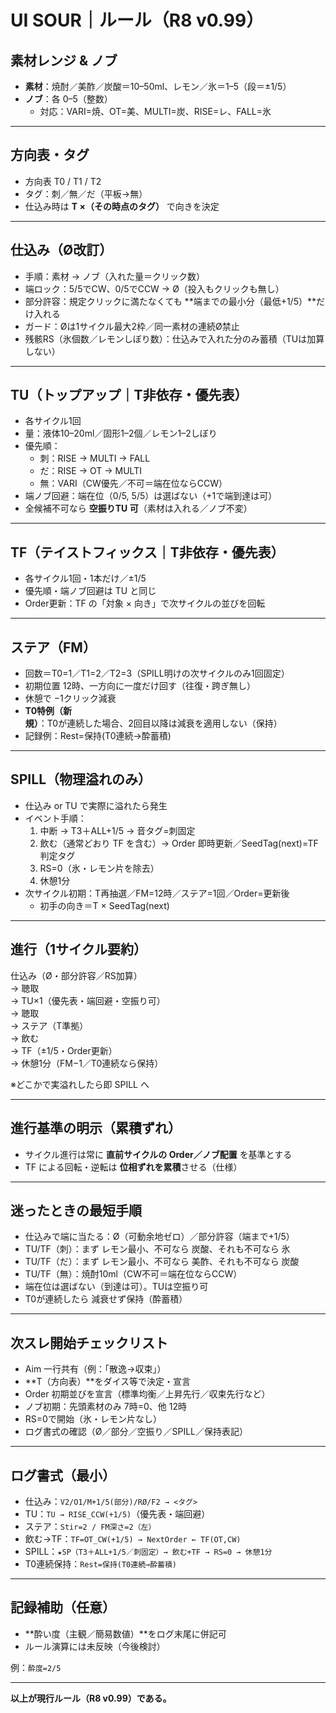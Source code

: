 # UI SOUR｜ルール（R8 v0.99）

## 素材レンジ & ノブ
- **素材**：焼酎／美酢／炭酸＝10–50ml、レモン／氷＝1–5（段＝±1/5）  
- **ノブ**：各 0–5（整数）  
  - 対応：VARI=焼、OT=美、MULTI=炭、RISE=レ、FALL=氷  

---

## 方向表・タグ
- 方向表 T0 / T1 / T2  
- タグ：刺／無／だ（平板→無）  
- 仕込み時は **T ×（その時点のタグ）** で向きを決定  

---

## 仕込み（Ø改訂）
- 手順：素材 → ノブ（入れた量＝クリック数）  
- 端ロック：5/5でCW、0/5でCCW → Ø（投入もクリックも無し）  
- 部分許容：規定クリックに満たなくても **端までの最小分（最低+1/5）**だけ入れる  
- ガード：Øは1サイクル最大2枠／同一素材の連続Ø禁止  
- 残骸RS（氷個数／レモンしぼり数）：仕込みで入れた分のみ蓄積（TUは加算しない）  

---

## TU（トップアップ｜T非依存・優先表）
- 各サイクル1回  
- 量：液体10–20ml／固形1–2個／レモン1–2しぼり  
- 優先順：  
  - 刺：RISE → MULTI → FALL  
  - だ：RISE → OT → MULTI  
  - 無：VARI（CW優先／不可＝端在位ならCCW）  
- 端ノブ回避：端在位（0/5, 5/5）は選ばない（+1で端到達は可）  
- 全候補不可なら **空振りTU 可**（素材は入れる／ノブ不変）  

---

## TF（テイストフィックス｜T非依存・優先表）
- 各サイクル1回・1本だけ／±1/5  
- 優先順・端ノブ回避は TU と同じ  
- Order更新：TF の「対象 × 向き」で次サイクルの並びを回転  

---

## ステア（FM）
- 回数＝T0=1／T1=2／T2=3（SPILL明けの次サイクルのみ1回固定）  
- 初期位置 12時、一方向に一度だけ回す（往復・跨ぎ無し）  
- 休憩で −1クリック減衰  
- **T0特例（新規）**：T0が連続した場合、2回目以降は減衰を適用しない（保持）  
- 記録例：Rest=保持(T0連続→酔蓄積)  

---

## SPILL（物理溢れのみ）
- 仕込み or TU で実際に溢れたら発生  
- イベント手順：  
  1. 中断 → T3＋ALL+1/5 → 音タグ=刺固定  
  2. 飲む（通常どおり TF を含む）→ Order 即時更新／SeedTag(next)=TF判定タグ  
  3. RS=0（氷・レモン片を除去）  
  4. 休憩1分  
- 次サイクル初期：T再抽選／FM=12時／ステア=1回／Order=更新後  
  - 初手の向き＝T × SeedTag(next)  

---

## 進行（1サイクル要約）
仕込み（Ø・部分許容／RS加算）  
→ 聴取  
→ TU×1（優先表・端回避・空振り可）  
→ 聴取  
→ ステア（T準拠）  
→ 飲む  
→ TF（±1/5・Order更新）  
→ 休憩1分（FM−1／T0連続なら保持）  

※どこかで実溢れしたら即 SPILL へ  

---

## 進行基準の明示（累積ずれ）
- サイクル進行は常に **直前サイクルの Order／ノブ配置** を基準とする  
- TF による回転・逆転は **位相ずれを累積**させる（仕様）  

---

## 迷ったときの最短手順
- 仕込みで端に当たる：Ø（可動余地ゼロ）／部分許容（端まで+1/5）  
- TU/TF（刺）：まず レモン最小、不可なら 炭酸、それも不可なら 氷  
- TU/TF（だ）：まず レモン最小、不可なら 美酢、それも不可なら 炭酸  
- TU/TF（無）：焼酎10ml（CW不可＝端在位ならCCW）  
- 端在位は選ばない（到達は可）。TUは空振り可  
- T0が連続したら 減衰せず保持（酔蓄積）  

---

## 次スレ開始チェックリスト
- Aim 一行共有（例：「散逸→収束」）  
- **T（方向表）**をダイス等で決定・宣言  
- Order 初期並びを宣言（標準均衡／上昇先行／収束先行など）  
- ノブ初期：先頭素材のみ 7時=0、他 12時  
- RS=0で開始（氷・レモン片なし）  
- ログ書式の確認（Ø／部分／空振り／SPILL／保持表記）  

---

## ログ書式（最小）
- 仕込み：`V2/O1/M+1/5(部分)/RØ/F2 → <タグ>`  
- TU：`TU → RISE_CCW(+1/5)`（優先表・端回避）  
- ステア：`Stir=2 / FM深さ=2（左）`  
- 飲む→TF：`TF=OT_CW(+1/5) → NextOrder ← TF(OT,CW)`  
- SPILL：`★SP（T3＋ALL+1/5／刺固定）→ 飲む+TF → RS=0 → 休憩1分`  
- T0連続保持：`Rest=保持(T0連続→酔蓄積)`  

---

## 記録補助（任意）
- **酔い度（主観／簡易数値）**をログ末尾に併記可  
- ルール演算には未反映（今後検討）  

例：`酔度=2/5`  

---

**以上が現行ルール（R8 v0.99）である。**
